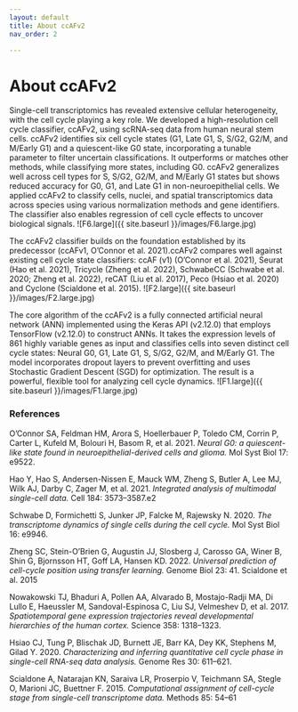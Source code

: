```yaml
---
layout: default
title: About ccAFv2
nav_order: 2

---
```

# About ccAFv2
Single-cell transcriptomics has revealed extensive cellular heterogeneity, with the cell cycle playing a key role. We developed a high-resolution cell cycle classifier, ccAFv2, using scRNA-seq data from human neural stem cells. ccAFv2 identifies six cell cycle states (G1, Late G1, S, S/G2, G2/M, and M/Early G1) and a quiescent-like G0 state, incorporating a tunable parameter to filter uncertain classifications. It outperforms or matches other methods, while classifying more states, including G0. ccAFv2 generalizes well across cell types for S, S/G2, G2/M, and M/Early G1 states but shows reduced accuracy for G0, G1, and Late G1 in non-neuroepithelial cells. We applied ccAFv2 to classify cells, nuclei, and spatial transcriptomics data across species using various normalization methods and gene identifiers. The classifier also enables regression of cell cycle effects to uncover biological signals. 
![F6.large]({{ site.baseurl }}/images/F6.large.jpg)

The ccAFv2 classifier builds on the foundation established by its predecessor (ccAFv1, O’Connor et al. 2021).ccAFv2 compares well against existing cell cycle state classifiers: ccAF (v1) (O’Connor et al. 2021), Seurat (Hao et al. 2021), Tricycle (Zheng et al. 2022), SchwabeCC (Schwabe et al. 2020; Zheng et al. 2022), reCAT (Liu et al. 2017), Peco (Hsiao et al. 2020) and Cyclone (Scialdone et al. 2015). 
![F2.large]({{ site.baseurl }}/images/F2.large.jpg)

The core algorithm of the ccAFv2 is a fully connected artificial neural network (ANN) implemented using the Keras API (v2.12.0) that employs TensorFlow (v2.12.0) to construct ANNs. It takes the expression levels of 861 highly variable genes as input and classifies cells into seven distinct cell cycle states: Neural G0, G1, Late G1, S, S/G2, G2/M, and M/Early G1. The model incorporates dropout layers to prevent overfitting and uses Stochastic Gradient Descent (SGD) for optimization. The result is a powerful, flexible tool for analyzing cell cycle dynamics.
![F1.large]({{ site.baseurl }}/images/F1.large.jpg)

### References 
O’Connor SA, Feldman HM, Arora S, Hoellerbauer P, Toledo CM, Corrin P, Carter L, Kufeld M, Bolouri H, Basom R, et al. 2021. *Neural G0: a quiescent-like state found in neuroepithelial-derived cells and glioma.* Mol Syst Biol 17: e9522.

Hao Y, Hao S, Andersen-Nissen E, Mauck WM, Zheng S, Butler A, Lee MJ, Wilk AJ, Darby C, Zager M, et al. 2021. *Integrated analysis of multimodal single-cell data.* Cell 184: 3573–3587.e2

Schwabe D, Formichetti S, Junker JP, Falcke M, Rajewsky N. 2020. *The transcriptome dynamics of single cells during the cell cycle.* Mol Syst Biol 16: e9946.

Zheng SC, Stein-O’Brien G, Augustin JJ, Slosberg J, Carosso GA, Winer B, Shin G, Bjornsson HT, Goff LA, Hansen KD. 2022. *Universal prediction of cell-cycle position using transfer learning.* Genome Biol 23: 41.
Scialdone et al. 2015

Nowakowski TJ, Bhaduri A, Pollen AA, Alvarado B, Mostajo-Radji MA, Di Lullo E, Haeussler M, Sandoval-Espinosa C, Liu SJ, Velmeshev D, et al. 2017. *Spatiotemporal gene expression trajectories reveal developmental hierarchies of the human cortex.* Science 358: 1318–1323.

Hsiao CJ, Tung P, Blischak JD, Burnett JE, Barr KA, Dey KK, Stephens M, Gilad Y. 2020. *Characterizing and inferring quantitative cell cycle phase in single-cell RNA-seq data analysis.* Genome Res 30: 611–621.

Scialdone A, Natarajan KN, Saraiva LR, Proserpio V, Teichmann SA, Stegle O, Marioni JC, Buettner F. 2015. *Computational assignment of cell-cycle stage from single-cell transcriptome data.* Methods 85: 54–61
